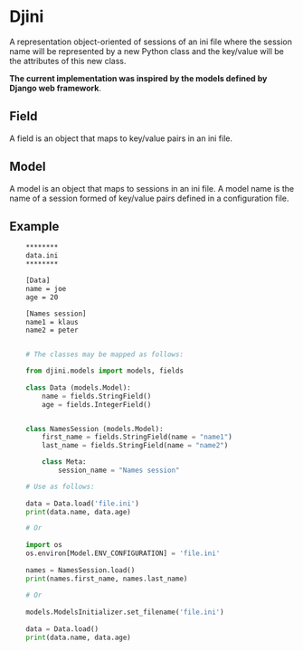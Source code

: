 # Djini
A representation object-oriented of sessions of an ini file where the session name will be represented 
by a new Python class and the key/value will be the attributes of this new class.
    
**The current implementation was inspired by the models defined by Django web framework**.
    
## Field
A field is an object that maps to key/value pairs in an ini file.
    
## Model
A model is an object that maps to sessions in an ini file.
A model name is the name of a session formed of key/value pairs defined in a configuration file.
    
## Example    
```bash
    ******** 
    data.ini
    ********

    [Data]
    name = joe
    age = 20

    [Names session]
    name1 = klaus
    name2 = peter
```

```python

    # The classes may be mapped as follows:

    from djini.models import models, fields
    
    class Data (models.Model):
        name = fields.StringField()
        age = fields.IntegerField()


    class NamesSession (models.Model):
        first_name = fields.StringField(name = "name1")
        last_name = fields.StringField(name = "name2")

        class Meta:
            session_name = "Names session"

    # Use as follows:
    
    data = Data.load('file.ini')
    print(data.name, data.age)

    # Or
    
    import os
    os.environ[Model.ENV_CONFIGURATION] = 'file.ini'
    
    names = NamesSession.load()
    print(names.first_name, names.last_name)
    
    # Or
    
    models.ModelsInitializer.set_filename('file.ini')
    
    data = Data.load()
    print(data.name, data.age)    
```
